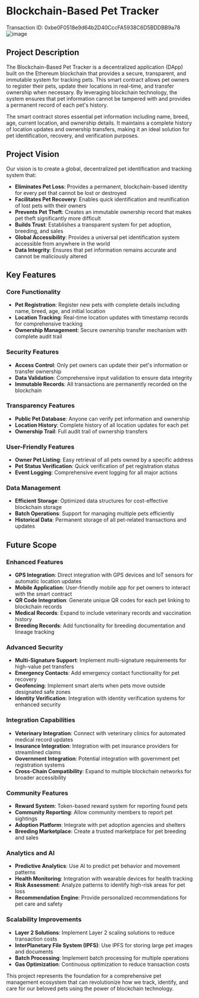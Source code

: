 # Blockchain-Based Pet Tracker
Transaction ID: 0xbe0F0518e9d64b2D40CccFA5938C6D5BDDBB9a78
![image](https://github.com/user-attachments/assets/59ddde62-4b56-4625-b179-7d2d4b0216c7)


## Project Description

The Blockchain-Based Pet Tracker is a decentralized application (DApp) built on the Ethereum blockchain that provides a secure, transparent, and immutable system for tracking pets. This smart contract allows pet owners to register their pets, update their locations in real-time, and transfer ownership when necessary. By leveraging blockchain technology, the system ensures that pet information cannot be tampered with and provides a permanent record of each pet's history.

The smart contract stores essential pet information including name, breed, age, current location, and ownership details. It maintains a complete history of location updates and ownership transfers, making it an ideal solution for pet identification, recovery, and verification purposes.

## Project Vision

Our vision is to create a global, decentralized pet identification and tracking system that:

- **Eliminates Pet Loss**: Provides a permanent, blockchain-based identity for every pet that cannot be lost or destroyed
- **Facilitates Pet Recovery**: Enables quick identification and reunification of lost pets with their owners
- **Prevents Pet Theft**: Creates an immutable ownership record that makes pet theft significantly more difficult
- **Builds Trust**: Establishes a transparent system for pet adoption, breeding, and sales
- **Global Accessibility**: Provides a universal pet identification system accessible from anywhere in the world
- **Data Integrity**: Ensures that pet information remains accurate and cannot be maliciously altered

## Key Features

### Core Functionality
- **Pet Registration**: Register new pets with complete details including name, breed, age, and initial location
- **Location Tracking**: Real-time location updates with timestamp records for comprehensive tracking
- **Ownership Management**: Secure ownership transfer mechanism with complete audit trail

### Security Features
- **Access Control**: Only pet owners can update their pet's information or transfer ownership
- **Data Validation**: Comprehensive input validation to ensure data integrity
- **Immutable Records**: All transactions are permanently recorded on the blockchain

### Transparency Features
- **Public Pet Database**: Anyone can verify pet information and ownership
- **Location History**: Complete history of all location updates for each pet
- **Ownership Trail**: Full audit trail of ownership transfers

### User-Friendly Features
- **Owner Pet Listing**: Easy retrieval of all pets owned by a specific address
- **Pet Status Verification**: Quick verification of pet registration status
- **Event Logging**: Comprehensive event logging for all major actions

### Data Management
- **Efficient Storage**: Optimized data structures for cost-effective blockchain storage
- **Batch Operations**: Support for managing multiple pets efficiently
- **Historical Data**: Permanent storage of all pet-related transactions and updates

## Future Scope

### Enhanced Features
- **GPS Integration**: Direct integration with GPS devices and IoT sensors for automatic location updates
- **Mobile Application**: User-friendly mobile app for pet owners to interact with the smart contract
- **QR Code Integration**: Generate unique QR codes for each pet linking to blockchain records
- **Medical Records**: Expand to include veterinary records and vaccination history
- **Breeding Records**: Add functionality for breeding documentation and lineage tracking

### Advanced Security
- **Multi-Signature Support**: Implement multi-signature requirements for high-value pet transfers
- **Emergency Contacts**: Add emergency contact functionality for pet recovery
- **Geofencing**: Implement smart alerts when pets move outside designated safe zones
- **Identity Verification**: Integration with identity verification systems for enhanced security

### Integration Capabilities
- **Veterinary Integration**: Connect with veterinary clinics for automated medical record updates
- **Insurance Integration**: Integration with pet insurance providers for streamlined claims
- **Government Integration**: Potential integration with government pet registration systems
- **Cross-Chain Compatibility**: Expand to multiple blockchain networks for broader accessibility

### Community Features
- **Reward System**: Token-based reward system for reporting found pets
- **Community Reporting**: Allow community members to report pet sightings
- **Adoption Platform**: Integrate with pet adoption agencies and shelters
- **Breeding Marketplace**: Create a trusted marketplace for pet breeding and sales

### Analytics and AI
- **Predictive Analytics**: Use AI to predict pet behavior and movement patterns
- **Health Monitoring**: Integration with wearable devices for health tracking
- **Risk Assessment**: Analyze patterns to identify high-risk areas for pet loss
- **Recommendation Engine**: Provide personalized recommendations for pet care and safety

### Scalability Improvements
- **Layer 2 Solutions**: Implement Layer 2 scaling solutions to reduce transaction costs
- **InterPlanetary File System (IPFS)**: Use IPFS for storing large pet images and documents
- **Batch Processing**: Implement batch processing for multiple operations
- **Gas Optimization**: Continuous optimization to reduce transaction costs

This project represents the foundation for a comprehensive pet management ecosystem that can revolutionize how we track, identify, and care for our beloved pets using the power of blockchain technology.
